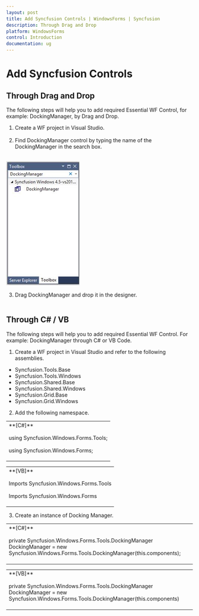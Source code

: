```yaml
---
layout: post
title: Add Syncfusion Controls | WindowsForms | Syncfusion
description: Through Drag and Drop
platform: WindowsForms
control: Introduction
documentation: ug
---
```



# Add Syncfusion Controls

## Through Drag and Drop

The following steps will help you to add required Essential WF Control, for example: DockingManager, by Drag and Drop.

1) Create a WF project in Visual Studio.<br/><br/>
2) Find DockingManager control by typing the name of the DockingManager in the search box.<br/><br/>

![docking](ThroughDragandDrop_images/ThroughDragandDrop_img1.jpeg)


3) Drag DockingManager and drop it in the designer.<br/><br/>

## Through C# / VB

The following steps will help you to add required Essential WF Control. For example: DockingManager through C# or VB Code.

1) Create a WF project in Visual Studio and refer to the following assemblies.

 * Syncfusion.Tools.Base
 * Syncfusion.Tools.Windows
 * Syncfusion.Shared.Base
 * Syncfusion.Shared.Windows
 * Syncfusion.Grid.Base
 * Syncfusion.Grid.Windows

2) Add the following namespace.

<table>
<tr>
<td>
**[C#]**<br/><br/>using Syncfusion.Windows.Forms.Tools;<br/><br/>using Syncfusion.Windows.Forms;<br/><br/></td></tr>
</table>


<table>
<tr>
<td>
**[VB]**<br/><br/>Imports Syncfusion.Windows.Forms.Tools<br/><br/>Imports Syncfusion.Windows.Forms<br/><br/></td></tr>
</table>

3) Create an instance of Docking Manager.

<table>
<tr>
<td>
**[C#]**<br/><br/>private Syncfusion.Windows.Forms.Tools.DockingManager DockingManager = new Syncfusion.Windows.Forms.Tools.DockingManager(this.components);<br/><br/></td></tr>
</table>


<table>
<tr>
<td>
**[VB]**<br/><br/>private Syncfusion.Windows.Forms.Tools.DockingManager DockingManager = new Syncfusion.Windows.Forms.Tools.DockingManager(this.components)<br/><br/></td></tr>
</table>
